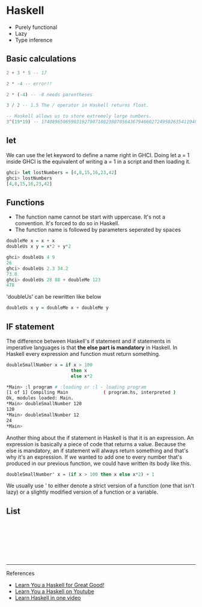 # Haskell

- Purely functional 
- Lazy
- Type inference 

## Basic calculations

```haskell
2 + 3 * 5 -- 17

2 * -4 -- error!! 

2 * (-4) -- -8 needs parentheses

3 / 2 -- 1.5 The / operator in Haskell returns float.

-- Haskell allows us to store extremely large numbers.
3^(19*19) -- 17408965065903192790718823807056436794660272495026354119482811870680105167618464984116279288988714938612096988816320780613754987181355093129514803369660572893075468180597603 
```


## let 
We can use the let keyword to define a name right in GHCI. Doing let a = 1 inside GHCI is the equivalent of writing a = 1 in a script and then loading it.

```haskell
ghci> let lostNumbers = [4,8,15,16,23,42]  
ghci> lostNumbers  
[4,8,15,16,23,42]  
```

## Functions
- The function name cannot be start with uppercase. It's not a convention. It's forced to do so in Haskell.
- The function name is followed by parameters seperated by spaces

```haskell
doubleMe x = x + x  
doubleUs x y = x*2 + y*2   

ghci> doubleUs 4 9  
26  
ghci> doubleUs 2.3 34.2  
73.0  
ghci> doubleUs 28 88 + doubleMe 123  
478  
```
'doubleUs' can be rewritten like below 

```haskell
doubleUs x y = doubleMe x + doubleMe y   
```

## IF statement 
The difference between Haskell's if statement and if statements in imperative languages is that **the else part is mandatory** in Haskell. In Haskell every expression and function must return something.

```haskell
doubleSmallNumber x = if x > 100  
                        then x  
                        else x*2   
```

```bash
*Main> :l program # :loading or :l - loading program 
[1 of 1] Compiling Main             ( program.hs, interpreted )
Ok, modules loaded: Main.
*Main> doubleSmallNumber 120
120
*Main> doubleSmallNumber 12
24
*Main> 
```

Another thing about the if statement in Haskell is that it is an expression. An expression is basically a piece of code that returns a value. Because the else is mandatory, an if statement will always return something and that's why it's an expression. If we wanted to add one to every number that's produced in our previous function, we could have written its body like this.

```haskell
doubleSmallNumber' x = (if x > 100 then x else x*2) + 1  
```

We usually use ' to either denote a strict version of a function (one that isn't lazy) or a slightly modified version of a function or a variable.

## List 

```haskell
```

```haskell
```

```haskell
```

```haskell
```

```haskell
```

```haskell
```

```haskell
```

```haskell
```

---

References

- [Learn You a Haskell for Great Good!](http://learnyouahaskell.com/)
- [Learn You a Haskell on Youtube](https://www.youtube.com/playlist?list=PLPqPwGvHPSZB-urE6QFjKYt6AGXcZqJUh)
- [Learn Haskell in one video](http://www.newthinktank.com/2015/08/learn-haskell-one-video/)